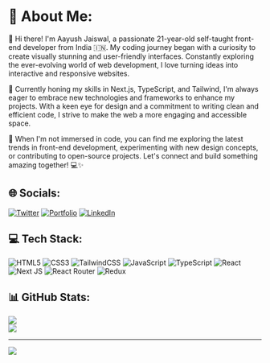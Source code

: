 # 💫 About Me:
👋 Hi there! I'm Aayush Jaiswal, a passionate 21-year-old self-taught front-end developer from India 🇮🇳. My coding journey began with a curiosity to create visually stunning and user-friendly interfaces. Constantly exploring the ever-evolving world of web development, I love turning ideas into interactive and responsive websites.

🚀 Currently honing my skills in Next.js, TypeScript, and Tailwind, I'm always eager to embrace new technologies and frameworks to enhance my projects. With a keen eye for design and a commitment to writing clean and efficient code, I strive to make the web a more engaging and accessible space.

🌱 When I'm not immersed in code, you can find me exploring the latest trends in front-end development, experimenting with new design concepts, or contributing to open-source projects. Let's connect and build something amazing together! 💻✨


## 🌐 Socials:
[![Twitter](https://img.shields.io/badge/Twitter-%231DA1F2.svg?logo=Twitter&logoColor=white)](https://twitter.com/ezSnippet) [![Portfolio](https://img.shields.io/badge/Portfolio-8A2BE2?logo=algorand&logoColor=white)](https://aay7ush.netlify.app)
 [![LinkedIn](https://img.shields.io/badge/LinkedIn-%230077B5.svg?logo=linkedin&logoColor=white)](https://linkedin.com/in/ezSnippet)

## 💻 Tech Stack:
![HTML5](https://img.shields.io/badge/html5-%23E34F26.svg?style=for-the-badge&logo=html5&logoColor=white) ![CSS3](https://img.shields.io/badge/css3-%231572B6.svg?style=for-the-badge&logo=css3&logoColor=white) ![TailwindCSS](https://img.shields.io/badge/tailwindcss-%2338B2AC.svg?style=for-the-badge&logo=tailwind-css&logoColor=white) ![JavaScript](https://img.shields.io/badge/javascript-%23323330.svg?style=for-the-badge&logo=javascript&logoColor=%23F7DF1E) ![TypeScript](https://img.shields.io/badge/typescript-%23007ACC.svg?style=for-the-badge&logo=typescript&logoColor=white) ![React](https://img.shields.io/badge/react-%2320232a.svg?style=for-the-badge&logo=react&logoColor=%2361DAFB) ![Next JS](https://img.shields.io/badge/Next-black?style=for-the-badge&logo=next.js&logoColor=white) ![React Router](https://img.shields.io/badge/React_Router-CA4245?style=for-the-badge&logo=react-router&logoColor=white) ![Redux](https://img.shields.io/badge/redux-%23593d88.svg?style=for-the-badge&logo=redux&logoColor=white)

## 📊 GitHub Stats:
<!-- ![](https://github-readme-stats.vercel.app/api?username=aay7ush&theme=dark&hide_border=false&include_all_commits=false&count_private=false)<br/> -->
![](https://github-readme-streak-stats.herokuapp.com/?user=aay7ush&theme=dark&hide_border=false)<br/>
![](https://github-readme-stats.vercel.app/api/top-langs/?username=aay7ush&theme=dark&hide_border=false&include_all_commits=false&count_private=false&layout=compact)

---
[![](https://visitcount.itsvg.in/api?id=aay7ush&icon=0&color=0)](https://visitcount.itsvg.in)
